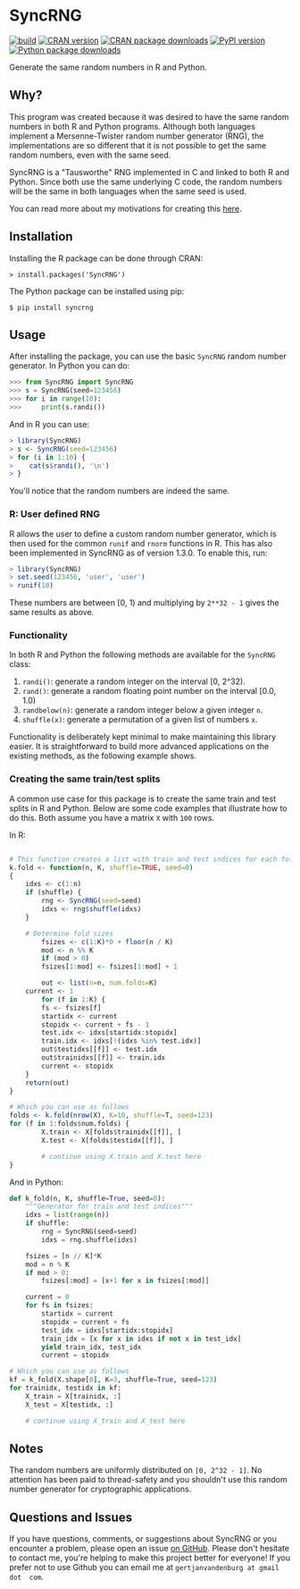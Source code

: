 # SyncRNG

[![build](https://github.com/GjjvdBurg/SyncRNG/workflows/build/badge.svg)](https://github.com/GjjvdBurg/SyncRNG/actions)
[![CRAN version](https://www.r-pkg.org/badges/version/SyncRNG)](https://cran.r-project.org/web/packages/SyncRNG/index.html)
[![CRAN package downloads](https://cranlogs.r-pkg.org/badges/grand-total/SyncRNG)](https://cran.r-project.org/web/packages/SyncRNG/index.html)
[![PyPI version](https://badge.fury.io/py/SyncRNG.svg)](https://pypi.org/project/SyncRNG)
[![Python package downloads](https://pepy.tech/badge/SyncRNG)](https://pepy.tech/project/SyncRNG)

Generate the same random numbers in R and Python.

## Why?

This program was created because it was desired to have the same random 
numbers in both R and Python programs. Although both languages implement a 
Mersenne-Twister random number generator (RNG), the implementations are so 
different that it is not possible to get the same random numbers, even with 
the same seed.

SyncRNG is a "Tausworthe" RNG implemented in C and linked to both R and 
Python. Since both use the same underlying C code, the random numbers will be 
the same in both languages when the same seed is used.

You can read more about my motivations for creating this 
[here](https://gertjanvandenburg.com/blog/syncrng/).

## Installation

Installing the R package can be done through CRAN:

```
> install.packages('SyncRNG')
```

The Python package can be installed using pip:

```
$ pip install syncrng
```

## Usage

After installing the package, you can use the basic ``SyncRNG`` random number 
generator. In Python you can do:


```python
>>> from SyncRNG import SyncRNG
>>> s = SyncRNG(seed=123456)
>>> for i in range(10):
>>>     print(s.randi())
```

And in R you can use:

```r
> library(SyncRNG)
> s <- SyncRNG(seed=123456)
> for (i in 1:10) {
>    cat(s$randi(), '\n')
> }
```

You'll notice that the random numbers are indeed the same.

### R: User defined RNG

R allows the user to define a custom random number generator, which is then 
used for the common ``runif`` and ``rnorm`` functions in R. This has also been 
implemented in SyncRNG as of version 1.3.0. To enable this, run:

```r
> library(SyncRNG)
> set.seed(123456, 'user', 'user')
> runif(10)
```

These numbers are between [0, 1) and multiplying by ``2**32 - 1`` gives the 
same results as above.

### Functionality

In both R and Python the following methods are available for the ``SyncRNG`` 
class:

1. ``randi()``: generate a random integer on the interval [0, 2^32).
2. ``rand()``: generate a random floating point number on the interval [0.0, 
   1.0)
3. ``randbelow(n)``: generate a random integer below a given integer ``n``.
4. ``shuffle(x)``: generate a permutation of a given list of numbers ``x``.

Functionality is deliberately kept minimal to make maintaining this library 
easier. It is straightforward to build more advanced applications on the 
existing methods, as the following example shows.

### Creating the same train/test splits

A common use case for this package is to create the same train and test splits 
in R and Python. Below are some code examples that illustrate how to do this. 
Both assume you have a matrix ``X`` with `100` rows.

In R:

```r

# This function creates a list with train and test indices for each fold
k.fold <- function(n, K, shuffle=TRUE, seed=0)
{
	idxs <- c(1:n)
	if (shuffle) {
		rng <- SyncRNG(seed=seed)
		idxs <- rng$shuffle(idxs)
	}

	# Determine fold sizes
        fsizes <- c(1:K)*0 + floor(n / K)
        mod <- n %% K
        if (mod > 0)
		fsizes[1:mod] <- fsizes[1:mod] + 1

        out <- list(n=n, num.folds=K)
	current <- 1
        for (f in 1:K) {
		fs <- fsizes[f]
		startidx <- current
		stopidx <- current + fs - 1
		test.idx <- idxs[startidx:stopidx]
		train.idx <- idxs[!(idxs %in% test.idx)]
		out$testidxs[[f]] <- test.idx
		out$trainidxs[[f]] <- train.idx
		current <- stopidx
	}
	return(out)
}

# Which you can use as follows
folds <- k.fold(nrow(X), K=10, shuffle=T, seed=123)
for (f in 1:folds$num.folds) {
        X.train <- X[folds$trainidx[[f]], ]
        X.test <- X[folds$testidx[[f]], ]

        # continue using X.train and X.test here
}
```

And in Python:

```python
def k_fold(n, K, shuffle=True, seed=0):
    """Generator for train and test indices"""
    idxs = list(range(n))
    if shuffle:
        rng = SyncRNG(seed=seed)
        idxs = rng.shuffle(idxs)

    fsizes = [n // K]*K
    mod = n % K
    if mod > 0:
        fsizes[:mod] = [x+1 for x in fsizes[:mod]]

    current = 0
    for fs in fsizes:
        startidx = current
        stopidx = current + fs
        test_idx = idxs[startidx:stopidx]
        train_idx = [x for x in idxs if not x in test_idx]
        yield train_idx, test_idx
        current = stopidx

# Which you can use as follows
kf = k_fold(X.shape[0], K=3, shuffle=True, seed=123)
for trainidx, testidx in kf:
    X_train = X[trainidx, :]
    X_test = X[testidx, :]

    # continue using X_train and X_test here
```

## Notes

The random numbers are uniformly distributed on ``[0, 2^32 - 1]``. No 
attention has been paid to thread-safety and you shouldn't use this random 
number generator for cryptographic applications.

## Questions and Issues

If you have questions, comments, or suggestions about SyncRNG or you encounter 
a problem, please open an issue [on 
GitHub](https://github.com/GjjvdBurg/SyncRNG/). Please don't hesitate to 
contact me, you're helping to make this project better for everyone! If you 
prefer not to use Github you can email me at ``gertjanvandenburg at gmail dot 
com``.
